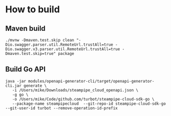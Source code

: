 # How to build

## Maven build

`./mvnw -Dmaven.test.skip clean "-Dio.swagger.parser.util.RemoteUrl.trustAll=true -Dio.swagger.v3.parser.util.RemoteUrl.trustAll=true -Dmaven.test.skip=true" package`

## Build Go API

```
java -jar modules/openapi-generator-cli/target/openapi-generator-cli.jar generate \
   -i /Users/mike/Downloads/steampipe_cloud_openapi.json \
   -g go \
   -o /Users/mike/Code/github.com/turbot/steampipe-cloud-sdk-go \
   --package-name steampipecloud  --git-repo-id steampipe-cloud-sdk-go --git-user-id turbot --remove-operation-id-prefix
```

